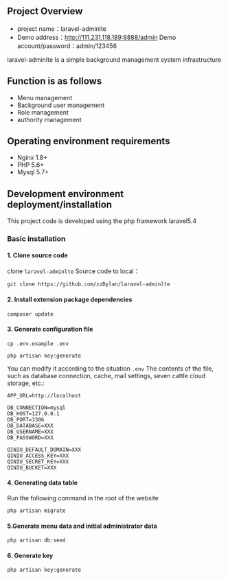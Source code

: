 ## Project Overview

* project name：laravel-adminlte
* Demo address：http://111.231.118.189:8888/admin
 Demo account/password：admin/123456

laravel-adminlte Is a simple background management system infrastructure

## Function is as follows
- Menu management
- Background user management
- Role management
- authority management

## Operating environment requirements

- Nginx 1.8+
- PHP 5.6+
- Mysql 5.7+

## Development environment deployment/installation

This project code is developed using the php framework laravel5.4

### Basic installation

#### 1. Clone source code

clone `laravel-adminlte` Source code to local：

    git clone https://github.com/zzDylan/laravel-adminlte


#### 2. Install extension package dependencies

	composer update

#### 3. Generate configuration file

```
cp .env.example .env

php artisan key:generate
```

You can modify it according to the situation `.env` The contents of the file, such as database connection, cache, mail settings, seven cattle cloud storage, etc.:

```
APP_URL=http://localhost

DB_CONNECTION=mysql
DB_HOST=127.0.0.1
DB_PORT=3306
DB_DATABASE=XXX
DB_USERNAME=XXX
DB_PASSWORD=XXX

QINIU_DEFAULT_DOMAIN=XXX
QINIU_ACCESS_KEY=XXX
QINIU_SECRET_KEY=XXX
QINIU_BUCKET=XXX
```

#### 4. Generating data table

Run the following command in the root of the website

```shell
php artisan migrate
```

#### 5.Generate menu data and initial administrator data

```shell
php artisan db:seed
```


#### 6. Generate key

```shell
php artisan key:generate
```

